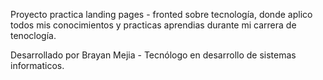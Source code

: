 Proyecto practica landing pages - fronted sobre tecnología, donde aplico todos mis conocimientos y practicas aprendias durante mi carrera de tenoclogía.

Desarrollado por Brayan Mejia - Tecnólogo en desarrollo de sistemas informaticos.
